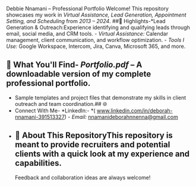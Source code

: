 Debbie Nnamani – Professional Portfolio Welcome! This repository showcases my work in *Virtual Assistance, Lead Generation, Appointment Setting, and Scheduling* from *2013 – 2024*.
##🔑 Highlights-*Lead Generation & Outreach:Experience identifying and qualifying leads through email, social media, and CRM tools. -
*Virtual Assistance:* Calendar management, client communication, and workflow optimization.  - *Tools I Use:* Google Workspace, Intercom, Jira, Canva, Microsoft 365, and more.
## 📂 What You'll Find- *Portfolio.pdf* – A downloadable version of my complete professional portfolio. 
- Sample templates and project files that demonstrate my skills in client outreach and team coordination.## 🌐
-  Connect With Me- *LinkedIn:- *( www.linkedin.com/in/deborah-nnamani-391513327)  - *Email:* nnamanideborahnnenna@gmail.com
-  ## 📄 About This RepositoryThis repository is meant to provide recruiters and potential clients with a quick look at my experience and capabilities.
   Feedback and collaboration ideas are always welcome!
